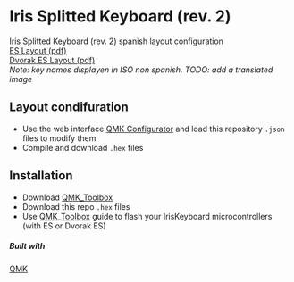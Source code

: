 # Iris Splitted Keyboard (rev. 2)  
Iris Splitted Keyboard (rev. 2) spanish layout configuration  
[ES Layout (pdf)](https://github.com/Carlosmape/IrisKeyboard/blob/main/img/layers.pdf)  
[Dvorak ES Layout (pdf)](https://github.com/Carlosmape/IrisKeyboard/blob/main/img/layersDvorak.pdf)  
*Note: key names displayen in ISO non spanish. TODO: add a translated image*

## Layout condifuration
- Use the web interface [QMK Configurator](https://config.qmk.fm/) and load this repository `.json` files to modify them
- Compile and download `.hex` files

## Installation  
- Download [QMK_Toolbox](https://github.com/qmk/qmk_toolbox)  
- Download this repo `.hex` files   
- Use [QMK_Toolbox](https://github.com/qmk/qmk_toolbox) guide to flash your IrisKeyboard microcontrollers (with ES or Dvorak ES)  
 
##### Built with   
[QMK](https://github.com/qmk)    

